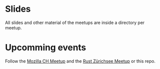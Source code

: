 # Slides

All slides and other material of the meetups are inside a directory per meetup.

# Upcomming events

Follow the [Mozilla CH Meetup](https://www.meetup.com/de-DE/Mozilla-Meetup-Switzerland/) 
and the [Rust Zürichsee Meetup](https://www.meetup.com/de-DE/Rust-Zurich/) or this repo.
